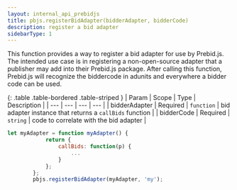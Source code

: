 ```yaml
---
layout: internal_api_prebidjs
title: pbjs.registerBidAdapter(bidderAdapter, bidderCode)
description: register a bid adapter
sidebarType: 1
---
```


This function provides a way to register a bid adapter for use by Prebid.js. The intended use case is in registering a non-open-source adapter that a publisher may add into their Prebid.js package. After calling this function, Prebid.js will recognize the biddercode in adunits and everywhere a bidder code can be used.

{: .table .table-bordered .table-striped }
| Param | Scope | Type | Description |
| --- | --- | --- | --- |
| bidderAdapter | Required | `function` | bid adapter instance that returns a `callBids` function  |
| bidderCode | Required | `string` | code to correlate with the bid adapter  |

```javascript
let myAdapter = function myAdapter() {
            return {
                callBids: function(p) {
                    ...
                }
            };
        };
        pbjs.registerBidAdapter(myAdapter, 'my');
```
